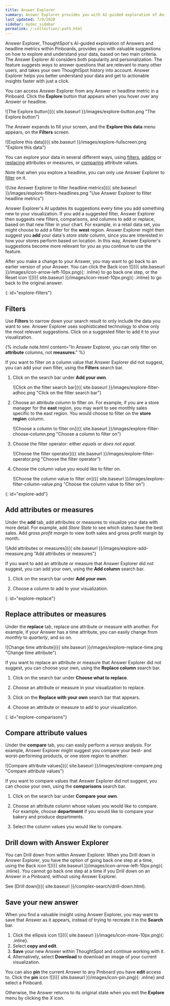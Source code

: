 ```yaml
---
title: Answer Explorer
summary: Answer Explorer provides you with AI-guided exploration of Answers within Pinboards, so you can more easily find valuable and actionable information inside your data.
last_updated: 7/9/2020
sidebar: mydoc_sidebar
permalink: /:collection/:path.html
---
```


Answer Explorer, ThoughtSpot's AI-guided exploration of Answers and headline metrics within Pinboards, provides you with valuable suggestions on how to explore and understand your data, based on two main criteria. The Answer Explorer AI considers both popularity and personalization. The feature suggests ways to answer questions that are relevant to many other users, and takes your own ThoughtSpot history into account. Answer Explorer helps you better understand your data and get to actionable insights faster with just a click.

You can access Answer Explorer from any Answer or headline metric in a Pinboard. Click the **Explore** button that appears when you hover over any Answer or headline.

![The Explore button]({{ site.baseurl }}/images/explore-button.png "The Explore button")

The Answer expands to fill your screen, and the **Explore this data** menu appears, on the **Filters** screen.

![Explore this data]({{ site.baseurl }}/images/explore-fullscreen.png "Explore this data")

You can explore your data in several different ways, using [filters](#explore-filters), [adding](#explore-add) or [replacing](#explore-replace) attributes or measures, or [comparing](#explore-comparisons) attribute values.

Note that when you explore a headline, you can only use Answer Explorer to [filter](#explore-filters) on it.

![Use Answer Explorer to filter headline metrics]({{ site.baseurl }}/images/explore-filters-headlines.png "Use Answer Explorer to filter headline metrics")

Answer Explorer's AI updates its suggestions every time you add something new to your visualization. If you add a suggested filter, Answer Explorer then suggests new filters, comparisons, and columns to add or replace, based on that new filter in your chart. For example, in a retail data set, you might choose to add a filter for the **west** region. Answer Explorer might then suggest you **add** your data's *store state* column, since you are interested in how your stores perform based on location. In this way, Answer Explorer's suggestions become more relevant for you as you continue to use the feature.

After you make a change to your Answer, you may want to go back to an earlier version of your Answer. You can click the Back icon ![]({{ site.baseurl }}/images/icon-arrow-left-10px.png){: .inline} to go back one step, or the Reset icon ![]({{ site.baseurl }}/images/icon-reset-10px.png){: .inline} to go back to the original answer.

{: id="explore-filters"}
## Filters
Use **Filters** to narrow down your search result to only include the data you want to see. Answer Explorer uses sophisticated technology to show only the most relevant suggestions. Click on a suggested filter to add it to your visualization.

{% include note.html content="In Answer Explorer, you can only filter on <strong>attribute</strong> columns, not <strong>measures</strong>." %}

If you want to filter on a column value that Answer Explorer did not suggest, you can add your own filter, using the **Filters** search bar.

1. Click on the search bar under **Add your own**.

    ![Click on the filter search bar]({{ site.baseurl }}/images/explore-filter-adhoc.png "Click on the filter search bar")

2. Choose an attribute column to filter on. For example, if you are a store manager for the **east** region, you may want to see monthly sales specific to the east region. You would choose to filter on the **store region** column.

    ![Choose a column to filter on]({{ site.baseurl }}/images/explore-filter-choose-column.png "Choose a column to filter on")

3. Choose the filter operator: either *equals* or *does not equal*.

    ![Choose the filter operator]({{ site.baseurl }}/images/explore-filter-operator.png "Choose the filter operator")

4. Choose the column value you would like to filter on.

    ![Choose the column value to filter on]({{ site.baseurl }}/images/explore-filter-column-value.png "Choose the column value to filter on")

{: id="explore-add"}
## Add attributes or measures
Under the **add** tab, add attributes or measures to visualize your data with more detail. For example, add *Store State* to see which states have the best sales. Add *gross profit margin* to view both sales and gross profit margin by month.

![Add attributes or measures]({{ site.baseurl }}/images/explore-add-measure.png "Add attributes or measures")

If you want to add an attribute or measure that Answer Explorer did not suggest, you can add your own, using the **Add column** search bar.

1. Click on the search bar under **Add your own**.

2. Choose a column to add to your visualization.

{: id="explore-replace"}
## Replace attributes or measures
Under the **replace** tab, replace one attribute or measure with another. For example, if your Answer has a time attribute, you can easily change from *monthly* to *quarterly*, and so on.

![Change time attribute]({{ site.baseurl }}/images/explore-replace-time.png "Change time attribute")

If you want to replace an attribute or measure that Answer Explorer did not suggest, you can choose your own, using the **Replace column** search bar.

1. Click on the search bar under **Choose what to replace**.

2. Choose an attribute or measure in your visualization to replace.

3. Click on the **Replace with your own** search bar that appears.

4. Choose an attribute or measure to add to your visualization.

{: id="explore-comparisons"}
## Compare attribute values
Under the **compare** tab, you can easily perform a *versus* analysis. For example, Answer Explorer might suggest you compare your best- and worst-performing products, or one store region to another.

![Compare attribute values]({{ site.baseurl }}/images/explore-compare.png "Compare attribute values")

If you want to compare values that Answer Explorer did not suggest, you can choose your own, using the **comparisons** search bar.

1. Click on the search bar under **Compare your own**.

2. Choose an attribute column whose values you would like to compare. For example, choose **department** if you would like to compare your bakery and produce departments.

3. Select the column values you would like to compare.

## Drill down with Answer Explorer
You can Drill down from within Answer Explorer. When you Drill down in Answer Explorer, you have the option of going back one step at a time, using the Back icon ![]({{ site.baseurl }}/images/icon-arrow-left-10px.png){: .inline}. You cannot go back one step at a time if you Drill down on an Answer in a Pinboard, without using Answer Explorer.

See [Drill down]({{ site.baseurl }}/complex-search/drill-down.html).

## Save your new answer
When you find a valuable insight using Answer Explorer, you may want to save that Answer as it appears, instead of trying to recreate it in the **Search** bar.
1. Click the ellipsis icon ![]({{ site.baseurl }}/images/icon-more-10px.png){: .inline}.
2. Select **copy and edit**.
3. **Save** your new Answer within ThoughtSpot and continue working with it.
3. Alternatively, select **Download** to download an image of your current visualization.

You can also **pin** the current Answer to any Pinboard you have **edit** access to. Click the **pin** icon ![]({{ site.baseurl }}/images/icon-pin.png){: .inline} and select a Pinboard.

Otherwise, the Answer returns to its original state when you exit the **Explore** menu by clicking the *X* icon.
